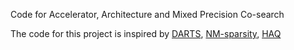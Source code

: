 Code for Accelerator, Architecture and Mixed Precision Co-search 






The code for this project is inspired by [DARTS](https://github.com/quark0/darts), [NM-sparsity](https://github.com/NM-sparsity/NM-sparsity), [HAQ](https://github.com/mit-han-lab/haq)
